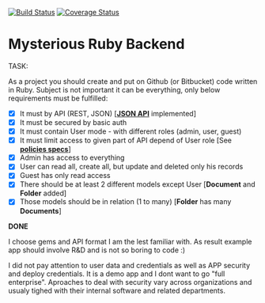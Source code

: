 [![Build Status](https://travis-ci.org/crasome/mysterious-api.svg?branch=master)](https://travis-ci.org/crasome/mysterious-api)
[![Coverage Status](https://coveralls.io/repos/crasome/mysterious-api/badge.png?branch=master)](https://coveralls.io/r/crasome/mysterious-api?branch=master)

# Mysterious Ruby Backend

TASK: 

As a project you should create and put on Github (or Bitbucket) code written in Ruby. Subject is
not important it can be everything, only below requirements must be fulfilled:

- [x] It must by API (REST, JSON) [[**JSON API**](http://jsonapi.org/format/) implemented]
- [x] It must be secured by basic auth
- [x] It must contain User mode - with different roles (admin, user, guest)
- [x] It must limit access to given part of API depend of User role [See [**policies specs**](https://github.com/crasome/mysterious-api/tree/master/spec/policies)]
- [x] Admin has access to everything
- [x] User can read all, create all, but update and deleted only his records
- [x] Guest has only read access
- [x] There should be at least 2 different models except User [**Document** and **Folder** added]
- [x] Those models should be in relation (1 to many) [**Folder** has many **Documents**]

**DONE**

I choose gems and API format I am the lest familiar with.
As result example app should involve R&D and is not so boring to code :)

I did not pay attention to user data and credentials as well as APP
security and deploy credentials. It is a demo app and I dont want to
go "full enterprise". Aproaches to deal with security vary across
organizations and usualy tighed with their internal software and
related departments.
